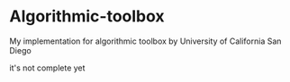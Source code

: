 # Algorithmic-toolbox
My implementation for algorithmic toolbox by University of California San Diego

it's not complete yet 
